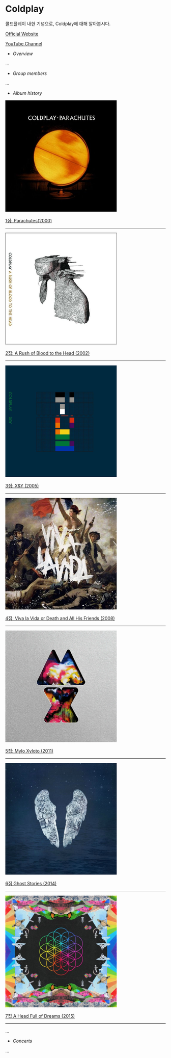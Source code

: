 # Coldplay
콜드플레이 내한 기념으로, Coldplay에 대해 알아봅시다.

[Official Website](http://www.coldplay.com/ "Coldplay")


[YouTube Channel](https://www.youtube.com/user/ColdplayVEVO "YouTube Channel Official")


- *Overview*


...

- *Group members*


...

- *Album history*


<p align="left">
  <img src="IMG/1.jpg?raw=true" width="350"/>
</p>


[1집: Parachutes(2000)](Discography/1_Parachutes.md)

___

<p align="left">
  <img src="IMG/2.jpg?raw=true" width="350"/>
</p>


[2집: A Rush of Blood to the Head (2002)](https://github.com/GeekInTheClass/Coldplay/blob/master/Discography/2_A%20Rush%20of%20Blood%20to%20the%20Head)

___

<p align="left">
  <img src="IMG/3.jpg?raw=true" width="350"/>
</p>


[3집: X&Y (2005)](https://github.com/GeekInTheClass/Coldplay/blob/master/Discography/3_X%26Y)

___

<p align="left">
  <img src="IMG/4.jpg?raw=true" width="350"/>
</p>


[4집: Viva la Vida or Death and All His Friends (2008)](https://github.com/GeekInTheClass/Coldplay/blob/master/Discography/4_Viva%20la%20Vida%20or%20Death%20and%20All%20His%20Friends)

___

<p align="left">
  <img src="IMG/5.jpg?raw=true" width="350"/>
</p>


[5집: Mylo Xyloto (2011)](https://github.com/GeekInTheClass/Coldplay/blob/master/Discography/5_Mylo%20Xyloto)

___

<p align="left">
  <img src="IMG/6.jpg?raw=true" width="350"/>
</p>


[6집 Ghost Stories (2014)](https://github.com/GeekInTheClass/Coldplay/blob/master/Discography/6_Ghost%20Stories)

___

<p align="left">
  <img src="IMG/7-1.jpg?raw=true" width="350"/>
</p>


[7집 A Head Full of Dreams (2015)](https://github.com/GeekInTheClass/Coldplay/blob/master/Discography/7_A%20Head%20Full%20of%20Dreams)

___

...

- *Concerts*


...
